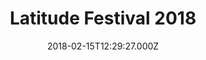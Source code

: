 ---
campaign-uuid: "c-3f5fb551-836c-4ab0-a0e2-9d37fdf1dff3"
type: "Preview"
category: "Tickets"
date: "2018-02-15T12:29:27.000Z"
end-date: "2018-05-31T23:59:00.000Z"
disable-form: false
is_promoted: false
has_entry_page: false
title: "Latitude Festival 2018"
competition-description: "Latitude festival has announced its lineup for 2018 and\
  \ if it was anything like last year, we're in for a treat. The Killers, Alt-J and\
  \ Solange have been confirmed to headline this year's event in July that will be\
  \ taking place from Thursday 12 – Sunday 15 at Henham Park in Suffolk. \r\n<p>Sounds\
  \ like a perfect plan? Get tickets before they are sold out!</p>"
banner-img: "https://assets.expresslyapp.com/asset-1aa0aa8b-6b57-48fb-b0de-86b4e812ce4b.jpg"
logo-left-href: "https://www.tickx.co.uk/event/999306/"
logo-left-image: "https://assets.expresslyapp.com/asset-588b2925-6af0-4f86-ac14-208d9c84307d.jpg"
logo-left-title: "Tickx"
has-winner: false
---
